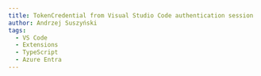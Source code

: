 ```yaml
---
title: TokenCredential from Visual Studio Code authentication session
author: Andrzej Suszyński
tags:
  - VS Code
  - Extensions
  - TypeScript
  - Azure Entra 
---
```



